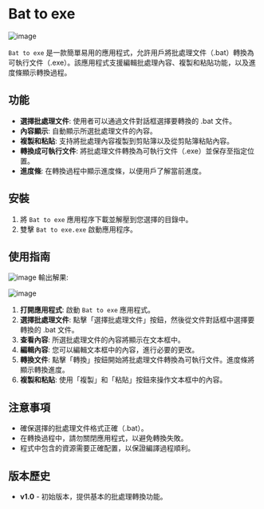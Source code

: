 # Bat to exe
![image](https://github.com/user-attachments/assets/c6651beb-9277-48ff-9b47-f597f5f18655)

`Bat to exe` 是一款簡單易用的應用程式，允許用戶將批處理文件（.bat）轉換為可執行文件（.exe）。該應用程式支援編輯批處理內容、複製和粘貼功能，以及進度條顯示轉換過程。

## 功能

- **選擇批處理文件**: 使用者可以通過文件對話框選擇要轉換的 .bat 文件。
- **內容顯示**: 自動顯示所選批處理文件的內容。
- **複製和粘貼**: 支持將批處理內容複製到剪貼簿以及從剪貼簿粘貼內容。
- **轉換成可執行文件**: 將批處理文件轉換為可執行文件（.exe）並保存至指定位置。
- **進度條**: 在轉換過程中顯示進度條，以便用戶了解當前進度。

## 安裝

1. 將 `Bat to exe` 應用程序下載並解壓到您選擇的目錄中。
2. 雙擊 `Bat to exe.exe` 啟動應用程序。

## 使用指南
![image](https://github.com/user-attachments/assets/6321f5ae-29d0-41a8-972f-47d8ee37c005)
輸出解果:

![image](https://github.com/user-attachments/assets/230d2c03-3a09-4715-bf65-9c2ab2aa9880)

1. **打開應用程式**: 啟動 `Bat to exe` 應用程式。
2. **選擇批處理文件**: 點擊「選擇批處理文件」按鈕，然後從文件對話框中選擇要轉換的 .bat 文件。
3. **查看內容**: 所選批處理文件的內容將顯示在文本框中。
4. **編輯內容**: 您可以編輯文本框中的內容，進行必要的更改。
5. **轉換文件**: 點擊「轉換」按鈕開始將批處理文件轉換為可執行文件。進度條將顯示轉換進度。
6. **複製和粘貼**: 使用「複製」和「粘貼」按鈕來操作文本框中的內容。

## 注意事項

- 確保選擇的批處理文件格式正確（.bat）。
- 在轉換過程中，請勿關閉應用程式，以避免轉換失敗。
- 程式中包含的資源需要正確配置，以保證編譯過程順利。

## 版本歷史

- **v1.0** - 初始版本，提供基本的批處理轉換功能。
